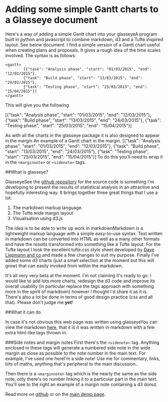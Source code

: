 Adding some simple Gantt charts to a Glasseye document
======================================================

Here's a way of adding a simple Gantt chart into your glasseye<sidenote>A program built in python and javascript to combine markdown, d3 and a Tufte inspired layout. See below</sidenote> document. I find a simple version of a Gantt chart useful when creating plans and proposals. It gives a rough idea of the time scales involved. The syntax is as follows:

```
<gantt>
		[{"task": "Analysis phase", "start": "01/03/2015", "end": "12/03/2015"}, 
		{"task": "Build phase", "start": "13/03/2015", "end": "24/03/2015"},
		{"task": "Testing phase", "start": "25/03/2015", "end": "15/04/2015"}]
</gantt>
```

This will give you the following

<gantt>
		[{"task": "Analysis phase", "start": "01/03/2015", "end": "12/03/2015"}, 
		{"task": "Build phase", "start": "13/03/2015", "end": "24/03/2015"},
		{"task": "Testing phase", "start": "25/03/2015", "end": "15/04/2015"}]
</gantt>

As with all the charts in the glasseye package it is also designed to appear in the margin<sidenote>
An example of a Gantt chart in the margin.
<gantt>
		[{"task": "Analysis phase", "start": "01/03/2015", "end": "12/03/2015"}, 
		{"task": "Build phase", "start": "13/03/2015", "end": "24/03/2015"},
		{"task": "Testing phase", "start": "25/03/2015", "end": "15/04/2015"}]
</gantt>
</sidenote> To do this you'll need to wrap it in the `<marginnote>` or `<sidenote>` tags.

##What is glasseye?

Glasseye<sidenote>See the [github repository](https://github.com/coppeliaMLA/glasseye) for the source code</sidenote> is something I'm developing to present the results of statistical analysis in an attractive and hopefully interesting way. It brings together three great things that I use a lot:

1. The markdown markup language.
2. The Tufte wide margin layout
3. Visualisation using d3.js

The idea is to be able to write up work in markdown<sidenote>Markdown is a lightweight markup language with a simple easy-to-use syntax. Text written in markdown can be converted into HTML as well as a many other formats</sidenote> and have the results transformed into something like a Tufte layout. For the Tufte layout I took the excellent tufte.css style sheet developed by [Dave Liepmann and co](https://github.com/daveliepmann/tufte-css) and made a few changes to suit my purpose. Finally I've added some d3 charts (just a small selection at the moment but this will grow) that can easily invoked from within the markdown. 

It's all very very beta at the moment. I'm not claiming it's ready to go. I would like to add lots more charts, redesign the d3 code and improve its overall usability (in particular replace the tags approach with something more in the spirit of markdown) however I thought I'd share it as it is. There's also a lot be done in terms of good design practice (css and all that). Please don't judge me **yet**!

##What it can do

In case it's not obvious this web page was written using glasseye<sidenote>You can view the markdown [here](viewMarkdown.txt)</sidenote>, that it is it was written in markdown with a few extra html-like tags thrown in. 

###Side notes and margin notes
First there's the `<sidenote>` tag. Anything enclosed in these tags will generate a numbered side note in the wide margin as close as possible to the note number in the main text. For example, I've used one here<sidenote>I'm a side note! Use me for commentary, links, bits of maths, anything that's peripheral to the main discussion.</sidenote>. 

Then there is a `<marginnote>` tag which is the nearly the same as the side note, only there's no number linking it to a particular part in the main text. You'll see to the right an example of a margin note containing a d3 donut.

Read more on [github](https://github.com/coppeliaMLA/glasseye) or on the [main demo page](demo.html).
